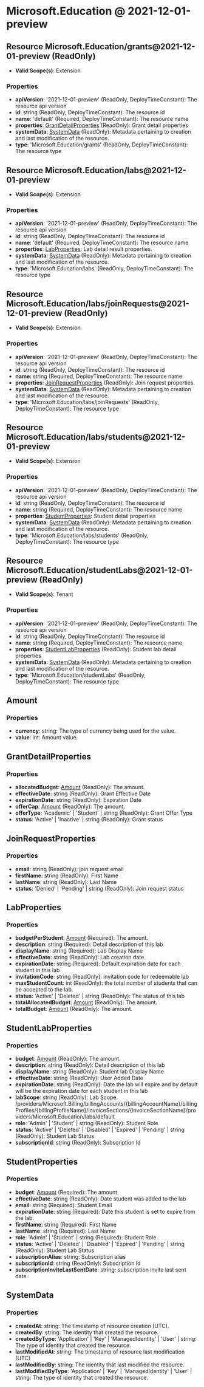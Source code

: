 # Microsoft.Education @ 2021-12-01-preview

## Resource Microsoft.Education/grants@2021-12-01-preview (ReadOnly)
* **Valid Scope(s)**: Extension
### Properties
* **apiVersion**: '2021-12-01-preview' (ReadOnly, DeployTimeConstant): The resource api version
* **id**: string (ReadOnly, DeployTimeConstant): The resource id
* **name**: 'default' (Required, DeployTimeConstant): The resource name
* **properties**: [GrantDetailProperties](#grantdetailproperties) (ReadOnly): Grant detail properties
* **systemData**: [SystemData](#systemdata) (ReadOnly): Metadata pertaining to creation and last modification of the resource.
* **type**: 'Microsoft.Education/grants' (ReadOnly, DeployTimeConstant): The resource type

## Resource Microsoft.Education/labs@2021-12-01-preview
* **Valid Scope(s)**: Extension
### Properties
* **apiVersion**: '2021-12-01-preview' (ReadOnly, DeployTimeConstant): The resource api version
* **id**: string (ReadOnly, DeployTimeConstant): The resource id
* **name**: 'default' (Required, DeployTimeConstant): The resource name
* **properties**: [LabProperties](#labproperties): Lab detail result properties.
* **systemData**: [SystemData](#systemdata) (ReadOnly): Metadata pertaining to creation and last modification of the resource.
* **type**: 'Microsoft.Education/labs' (ReadOnly, DeployTimeConstant): The resource type

## Resource Microsoft.Education/labs/joinRequests@2021-12-01-preview (ReadOnly)
* **Valid Scope(s)**: Extension
### Properties
* **apiVersion**: '2021-12-01-preview' (ReadOnly, DeployTimeConstant): The resource api version
* **id**: string (ReadOnly, DeployTimeConstant): The resource id
* **name**: string (Required, DeployTimeConstant): The resource name
* **properties**: [JoinRequestProperties](#joinrequestproperties) (ReadOnly): Join request properties.
* **systemData**: [SystemData](#systemdata) (ReadOnly): Metadata pertaining to creation and last modification of the resource.
* **type**: 'Microsoft.Education/labs/joinRequests' (ReadOnly, DeployTimeConstant): The resource type

## Resource Microsoft.Education/labs/students@2021-12-01-preview
* **Valid Scope(s)**: Extension
### Properties
* **apiVersion**: '2021-12-01-preview' (ReadOnly, DeployTimeConstant): The resource api version
* **id**: string (ReadOnly, DeployTimeConstant): The resource id
* **name**: string (Required, DeployTimeConstant): The resource name
* **properties**: [StudentProperties](#studentproperties): Student detail properties
* **systemData**: [SystemData](#systemdata) (ReadOnly): Metadata pertaining to creation and last modification of the resource.
* **type**: 'Microsoft.Education/labs/students' (ReadOnly, DeployTimeConstant): The resource type

## Resource Microsoft.Education/studentLabs@2021-12-01-preview (ReadOnly)
* **Valid Scope(s)**: Tenant
### Properties
* **apiVersion**: '2021-12-01-preview' (ReadOnly, DeployTimeConstant): The resource api version
* **id**: string (ReadOnly, DeployTimeConstant): The resource id
* **name**: string (Required, DeployTimeConstant): The resource name
* **properties**: [StudentLabProperties](#studentlabproperties) (ReadOnly): Student lab detail properties
* **systemData**: [SystemData](#systemdata) (ReadOnly): Metadata pertaining to creation and last modification of the resource.
* **type**: 'Microsoft.Education/studentLabs' (ReadOnly, DeployTimeConstant): The resource type

## Amount
### Properties
* **currency**: string: The type of currency being used for the value.
* **value**: int: Amount value.

## GrantDetailProperties
### Properties
* **allocatedBudget**: [Amount](#amount) (ReadOnly): The amount.
* **effectiveDate**: string (ReadOnly): Grant Effective Date
* **expirationDate**: string (ReadOnly): Expiration Date
* **offerCap**: [Amount](#amount) (ReadOnly): The amount.
* **offerType**: 'Academic' | 'Student' | string (ReadOnly): Grant Offer Type
* **status**: 'Active' | 'Inactive' | string (ReadOnly): Grant status

## JoinRequestProperties
### Properties
* **email**: string (ReadOnly): join request email
* **firstName**: string (ReadOnly): First Name
* **lastName**: string (ReadOnly): Last Name
* **status**: 'Denied' | 'Pending' | string (ReadOnly): Join request status

## LabProperties
### Properties
* **budgetPerStudent**: [Amount](#amount) (Required): The amount.
* **description**: string (Required): Detail description of this lab
* **displayName**: string (Required): Lab Display Name
* **effectiveDate**: string (ReadOnly): Lab creation date
* **expirationDate**: string (Required): Default expiration date for each student in this lab
* **invitationCode**: string (ReadOnly): invitation code for redeemable lab
* **maxStudentCount**: int (ReadOnly): the total number of students that can be accepted to the lab.
* **status**: 'Active' | 'Deleted' | string (ReadOnly): The status of this lab
* **totalAllocatedBudget**: [Amount](#amount) (ReadOnly): The amount.
* **totalBudget**: [Amount](#amount) (ReadOnly): The amount.

## StudentLabProperties
### Properties
* **budget**: [Amount](#amount) (ReadOnly): The amount.
* **description**: string (ReadOnly): Detail description of this lab
* **displayName**: string (ReadOnly): Student lab Display Name
* **effectiveDate**: string (ReadOnly): User Added Date
* **expirationDate**: string (ReadOnly): Date the lab will expire and by default will be the expiration date for each student in this lab
* **labScope**: string (ReadOnly): Lab Scope. /providers/Microsoft.Billing/billingAccounts/{billingAccountName}/billingProfiles/{billingProfileName}/invoiceSections/{invoiceSectionName}/providers/Microsoft.Education/labs/default
* **role**: 'Admin' | 'Student' | string (ReadOnly): Student Role
* **status**: 'Active' | 'Deleted' | 'Disabled' | 'Expired' | 'Pending' | string (ReadOnly): Student Lab Status
* **subscriptionId**: string (ReadOnly): Subscription Id

## StudentProperties
### Properties
* **budget**: [Amount](#amount) (Required): The amount.
* **effectiveDate**: string (ReadOnly): Date student was added to the lab
* **email**: string (Required): Student Email
* **expirationDate**: string (Required): Date this student is set to expire from the lab.
* **firstName**: string (Required): First Name
* **lastName**: string (Required): Last Name
* **role**: 'Admin' | 'Student' | string (Required): Student Role
* **status**: 'Active' | 'Deleted' | 'Disabled' | 'Expired' | 'Pending' | string (ReadOnly): Student Lab Status
* **subscriptionAlias**: string: Subscription alias
* **subscriptionId**: string (ReadOnly): Subscription Id
* **subscriptionInviteLastSentDate**: string: subscription invite last sent date

## SystemData
### Properties
* **createdAt**: string: The timestamp of resource creation (UTC).
* **createdBy**: string: The identity that created the resource.
* **createdByType**: 'Application' | 'Key' | 'ManagedIdentity' | 'User' | string: The type of identity that created the resource.
* **lastModifiedAt**: string: The timestamp of resource last modification (UTC)
* **lastModifiedBy**: string: The identity that last modified the resource.
* **lastModifiedByType**: 'Application' | 'Key' | 'ManagedIdentity' | 'User' | string: The type of identity that created the resource.

